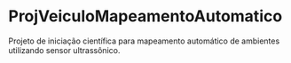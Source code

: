 # ProjVeiculoMapeamentoAutomatico
Projeto de iniciação científica para mapeamento automático de ambientes utilizando sensor ultrassônico.
